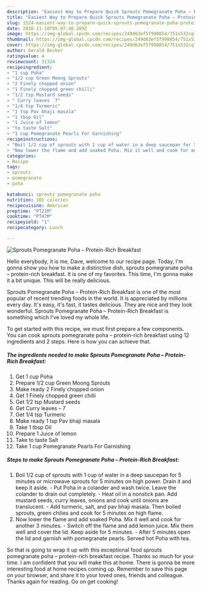 ```yaml
---
description: "Easiest Way to Prepare Quick Sprouts Pomegranate Poha – Protein-Rich Breakfast"
title: "Easiest Way to Prepare Quick Sprouts Pomegranate Poha – Protein-Rich Breakfast"
slug: 1524-easiest-way-to-prepare-quick-sprouts-pomegranate-poha-protein-rich-breakfast
date: 2020-11-18T05:07:48.209Z
image: https://img-global.cpcdn.com/recipes/249d63ef5f998854/751x532cq70/sprouts-pomegranate-poha-protein-rich-breakfast-recipe-main-photo.jpg
thumbnail: https://img-global.cpcdn.com/recipes/249d63ef5f998854/751x532cq70/sprouts-pomegranate-poha-protein-rich-breakfast-recipe-main-photo.jpg
cover: https://img-global.cpcdn.com/recipes/249d63ef5f998854/751x532cq70/sprouts-pomegranate-poha-protein-rich-breakfast-recipe-main-photo.jpg
author: Gerald Becker
ratingvalue: 4
reviewcount: 31324
recipeingredient:
- "1 cup Poha"
- "1/2 cup Green Moong Sprouts"
- "2 Finely chopped onion"
- "1 Finely chopped green chilli"
- "1/2 tsp Mustard seeds"
- " Curry leaves  7"
- "1/4 tsp Turmeric"
- "1 tsp Pav bhaji masala"
- "1 tbsp Oil"
- "1 Juice of lemon"
- "to taste Salt"
- "1 cup Pomegranate Pearls For Garnishing"
recipeinstructions:
- "Boil 1/2 cup of sprouts with 1 cup of water in a deep saucepan for 5 minutes or microwave sprouts for 5 minutes on high power. Drain it and keep it aside. Put Poha in a colander and wash twice. Leave the colander to drain out completely. Heat oil in a nonstick pan. Add mustard seeds, curry leaves, onions and cook until onions are translucent. Add turmeric, salt, and pav bhaji masala. Then boiled sprouts, green chilies and cook for 5 minutes on high flame."
- "Now lower the flame and add soaked Poha. Mix it well and cook for another 3 minutes. Switch off the flame and add lemon juice. Mix them well and cover the lid. Keep aside for 5 minutes. After 5 minutes open the lid and garnish with pomegranate pearls. Served hot Poha with tea."
categories:
- Recipe
tags:
- sprouts
- pomegranate
- poha

katakunci: sprouts pomegranate poha 
nutrition: 101 calories
recipecuisine: American
preptime: "PT21M"
cooktime: "PT47M"
recipeyield: "1"
recipecategory: Lunch

---
```



![Sprouts Pomegranate Poha – Protein-Rich Breakfast](https://img-global.cpcdn.com/recipes/249d63ef5f998854/751x532cq70/sprouts-pomegranate-poha-protein-rich-breakfast-recipe-main-photo.jpg)

Hello everybody, it is me, Dave, welcome to our recipe page. Today, I'm gonna show you how to make a distinctive dish, sprouts pomegranate poha – protein-rich breakfast. It is one of my favorites. This time, I'm gonna make it a bit unique. This will be really delicious.

Sprouts Pomegranate Poha – Protein-Rich Breakfast is one of the most popular of recent trending foods in the world. It is appreciated by millions every day. It's easy, it's fast, it tastes delicious. They are nice and they look wonderful. Sprouts Pomegranate Poha – Protein-Rich Breakfast is something which I've loved my whole life.




To get started with this recipe, we must first prepare a few components. You can cook sprouts pomegranate poha – protein-rich breakfast using 12 ingredients and 2 steps. Here is how you can achieve that.

<!--inarticleads1-->

##### The ingredients needed to make Sprouts Pomegranate Poha – Protein-Rich Breakfast:

1. Get 1 cup Poha
1. Prepare 1/2 cup Green Moong Sprouts
1. Make ready 2 Finely chopped onion
1. Get 1 Finely chopped green chilli
1. Get 1/2 tsp Mustard seeds
1. Get  Curry leaves – 7
1. Get 1/4 tsp Turmeric
1. Make ready 1 tsp Pav bhaji masala
1. Take 1 tbsp Oil
1. Prepare 1 Juice of lemon
1. Take to taste Salt
1. Take 1 cup Pomegranate Pearls For Garnishing




<!--inarticleads2-->

##### Steps to make Sprouts Pomegranate Poha – Protein-Rich Breakfast:

1. Boil 1/2 cup of sprouts with 1 cup of water in a deep saucepan for 5 minutes or microwave sprouts for 5 minutes on high power. Drain it and keep it aside. - Put Poha in a colander and wash twice. Leave the colander to drain out completely. - Heat oil in a nonstick pan. Add mustard seeds, curry leaves, onions and cook until onions are translucent. - Add turmeric, salt, and pav bhaji masala. Then boiled sprouts, green chilies and cook for 5 minutes on high flame.
1. Now lower the flame and add soaked Poha. Mix it well and cook for another 3 minutes. - Switch off the flame and add lemon juice. Mix them well and cover the lid. Keep aside for 5 minutes. - After 5 minutes open the lid and garnish with pomegranate pearls. Served hot Poha with tea.




So that is going to wrap it up with this exceptional food sprouts pomegranate poha – protein-rich breakfast recipe. Thanks so much for your time. I am confident that you will make this at home. There is gonna be more interesting food at home recipes coming up. Remember to save this page on your browser, and share it to your loved ones, friends and colleague. Thanks again for reading. Go on get cooking!
